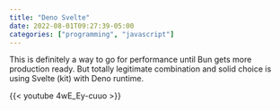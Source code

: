 ```yaml
---
title: "Deno Svelte"
date: 2022-08-01T09:27:39-05:00
categories: ["programming", "javascript"]
---
```


This is definitely a way to go for performance until Bun gets more production ready. But totally legitimate combination and solid choice is using Svelte (kit) with Deno runtime.

{{< youtube 4wE_Ey-cuuo >}}